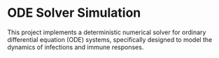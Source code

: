 # ODE Solver Simulation

This project implements a deterministic numerical solver for ordinary differential equation (ODE) systems, specifically designed to model the dynamics of infections and immune responses. 


